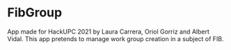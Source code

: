 # FibGroup
App made for HackUPC 2021 by Laura Carrera, Oriol Gorriz and Albert Vidal. This app pretends to manage work group creation in a subject of FIB.
